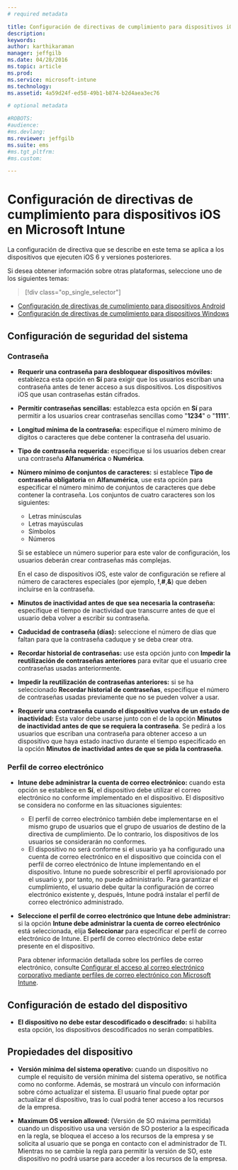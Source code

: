 ```yaml
---
# required metadata

title: Configuración de directivas de cumplimiento para dispositivos iOS | Microsoft Intune
description:
keywords:
author: karthikaraman
manager: jeffgilb
ms.date: 04/28/2016
ms.topic: article
ms.prod:
ms.service: microsoft-intune
ms.technology:
ms.assetid: 4a59d24f-ed58-49b1-b874-b2d4aea3ec76

# optional metadata

#ROBOTS:
#audience:
#ms.devlang:
ms.reviewer: jeffgilb
ms.suite: ems
#ms.tgt_pltfrm:
#ms.custom:

---
```



# Configuración de directivas de cumplimiento para dispositivos iOS en Microsoft Intune

La configuración de directiva que se describe en este tema se aplica a los dispositivos que ejecuten iOS 6 y versiones posteriores.

Si desea obtener información sobre otras plataformas, seleccione uno de los siguientes temas:
> [!div class="op_single_selector"]
- [Configuración de directivas de cumplimiento para dispositivos Android](android-compliance-policy-settings-in-microsoft-intune.md)
- [Configuración de directivas de cumplimiento para dispositivos Windows](windows-compliance-policy-settings-in-microsoft-intune.md)

## Configuración de seguridad del sistema
### Contraseña
- **Requerir una contraseña para desbloquear dispositivos móviles:** establezca esta opción en **Sí** para exigir que los usuarios escriban una contraseña antes de
  tener acceso a sus dispositivos. Los dispositivos iOS que usan contraseñas están cifrados.

- **Permitir contraseñas sencillas:**    establezca esta opción
   en **Sí** para permitir a los usuarios crear contraseñas sencillas
   como "**1234**" o "**1111**".

-  **Longitud mínima de la contraseña:**
  especifique el número mínimo de dígitos o caracteres que
  debe contener la contraseña del usuario.
- **Tipo de contraseña requerida:** especifique si los usuarios deben crear
una contraseña **Alfanumérica** o **Numérica**.

- **Número mínimo de conjuntos de caracteres:** si establece **Tipo de contraseña obligatoria** en
**Alfanumérica**, use esta opción para especificar el número mínimo de
conjuntos de caracteres que debe contener la contraseña. Los conjuntos de cuatro caracteres son los siguientes:
  -   Letras minúsculas
  -   Letras mayúsculas
  -   Símbolos
  -   Números

  Si se establece un número superior para este valor de configuración, los usuarios deberán crear contraseñas más complejas.

  En el caso de dispositivos iOS, este valor de configuración se refiere al número de caracteres especiales (por ejemplo, **!**,**#**,**&amp;**) que deben incluirse en la contraseña.
- **Minutos de inactividad antes de que sea necesaria la contraseña:** especifique el tiempo de inactividad que transcurre antes de que el usuario deba volver a escribir su contraseña.

- **Caducidad de contraseña (días):** seleccione el número de días que faltan para que la contraseña caduque
y se deba crear otra.

- **Recordar historial de contraseñas:** use esta opción junto con **Impedir la reutilización de contraseñas anteriores** para evitar que el usuario
cree contraseñas usadas anteriormente.

- **Impedir la reutilización de contraseñas anteriores:** si se ha seleccionado **Recordar historial de contraseñas**, especifique el
número de contraseñas usadas previamente que no se pueden volver a usar.

- **Requerir una contraseña cuando el dispositivo vuelva de un estado de inactividad:**
Esta valor debe usarse junto con el de la opción **Minutos de inactividad antes de que se requiera la contraseña**. Se pedirá a los usuarios que escriban una contraseña para obtener acceso a un dispositivo que haya estado inactivo durante el tiempo especificado en la opción
**Minutos de inactividad antes de que se pida la contraseña**.

### Perfil de correo electrónico
- **Intune debe administrar la cuenta de correo electrónico:** cuando esta opción se establece en **Sí**, el dispositivo debe utilizar el correo electrónico no conforme implementado en el dispositivo. El dispositivo se considera no conforme en las situaciones siguientes:
  - El perfil de correo electrónico también debe implementarse en el mismo grupo de usuarios que el grupo de usuarios de destino de la directiva de cumplimiento. De lo contrario, los dispositivos de los usuarios se considerarán no conformes.
  - El dispositivo no será conforme si el usuario ya ha configurado una cuenta de correo electrónico en el dispositivo que coincida con el perfil de correo electrónico de Intune implementando en el dispositivo. Intune no puede sobrescribir el perfil aprovisionado por el usuario y, por tanto,
  no puede administrarlo. Para garantizar el cumplimiento, el usuario debe quitar la
  configuración de correo electrónico existente y, después, Intune podrá instalar el perfil
  de correo electrónico administrado.


- **Seleccione el perfil de correo electrónico que Intune debe administrar:**
     si la opción **Intune debe administrar la cuenta de correo electrónico** está seleccionada,
     elija **Seleccionar** para especificar el perfil de correo electrónico de Intune. El perfil de correo electrónico debe estar presente en el dispositivo.

     Para obtener información detallada sobre los perfiles de correo electrónico, consulte [Configurar el acceso al
     correo electrónico corporativo mediante perfiles de correo electrónico con Microsoft Intune](configure-access-to-corporate-email-using-email-profiles-with-microsoft-intune.md).

## Configuración de estado del dispositivo

- **El dispositivo no debe estar descodificado o descifrado:** si habilita esta opción,
los dispositivos descodificados no serán compatibles.

##  Propiedades del dispositivo
- **Versión mínima del sistema operativo:** cuando un dispositivo no cumple el requisito de versión mínima
del sistema operativo, se notifica como no conforme.
Además, se mostrará un vínculo con información sobre cómo actualizar el sistema. El usuario final puede optar por actualizar el dispositivo, tras lo cual podrá tener acceso a los recursos de la empresa.

- **Maximum OS version allowed:** (Versión de SO máxima permitida) cuando un dispositivo usa una
versión de SO posterior a la especificada en la regla, se bloquea el acceso a los recursos de la empresa y se solicita al usuario que se ponga en contacto con el administrador de TI. Mientras no se cambie la regla para permitir la versión de SO, este dispositivo no podrá usarse para acceder a los recursos de la empresa.


<!--HONumber=May16_HO1-->


